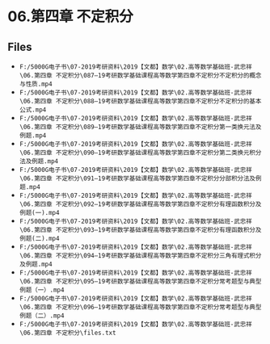 # 06.第四章 不定积分

## Files

- `F:/5000G电子书\07-2019考研资料\2019【文都】数学\02.高等数学基础班-武忠祥\06.第四章 不定积分\087—19考研数学基础课程高等数学第四章不定积分不定积分的概念与性质.mp4`
- `F:/5000G电子书\07-2019考研资料\2019【文都】数学\02.高等数学基础班-武忠祥\06.第四章 不定积分\088—19考研数学基础课程高等数学第四章不定积分不定积分的基本公式.mp4`
- `F:/5000G电子书\07-2019考研资料\2019【文都】数学\02.高等数学基础班-武忠祥\06.第四章 不定积分\089—19考研数学基础课程高等数学第四章不定积分第一类换元法及例题.mp4`
- `F:/5000G电子书\07-2019考研资料\2019【文都】数学\02.高等数学基础班-武忠祥\06.第四章 不定积分\090—19考研数学基础课程高等数学第四章不定积分第二类换元积分法及例题.mp4`
- `F:/5000G电子书\07-2019考研资料\2019【文都】数学\02.高等数学基础班-武忠祥\06.第四章 不定积分\091—19考研数学基础课程高等数学第四章不定积分分部积分法及例题.mp4`
- `F:/5000G电子书\07-2019考研资料\2019【文都】数学\02.高等数学基础班-武忠祥\06.第四章 不定积分\092—19考研数学基础课程高等数学第四章不定积分有理函数积分及例题(一).mp4`
- `F:/5000G电子书\07-2019考研资料\2019【文都】数学\02.高等数学基础班-武忠祥\06.第四章 不定积分\093—19考研数学基础课程高等数学第四章不定积分有理函数积分及例题(二).mp4`
- `F:/5000G电子书\07-2019考研资料\2019【文都】数学\02.高等数学基础班-武忠祥\06.第四章 不定积分\094—19考研数学基础课程高等数学第四章不定积分三角有理式积分及例题.mp4`
- `F:/5000G电子书\07-2019考研资料\2019【文都】数学\02.高等数学基础班-武忠祥\06.第四章 不定积分\095—19考研数学基础课程高等数学第四章不定积分常考题型与典型例题（一）.mp4`
- `F:/5000G电子书\07-2019考研资料\2019【文都】数学\02.高等数学基础班-武忠祥\06.第四章 不定积分\096—19考研数学基础课程高等数学第四章不定积分常考题型与典型例题（二）.mp4`
- `F:/5000G电子书\07-2019考研资料\2019【文都】数学\02.高等数学基础班-武忠祥\06.第四章 不定积分\files.txt`

